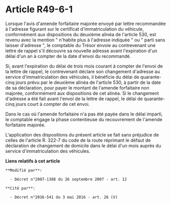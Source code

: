 # Article R49-6-1

Lorsque l'avis d'amende forfaitaire majorée envoyé par lettre recommandée à l'adresse figurant sur le certificat
d'immatriculation du véhicule, conformément aux dispositions du deuxième alinéa de l'article 530, est revenu avec la mention
" n'habite plus à l'adresse indiquée " ou " parti sans laisser d'adresse ", le comptable du Trésor envoie au contrevenant une
lettre de rappel s'il découvre sa nouvelle adresse avant l'expiration d'un délai d'un an à compter de la date d'envoi du
recommandé. 

Si, avant l'expiration du délai de trois mois courant à compter de l'envoi de la lettre de rappel, le contrevenant déclare
son changement d'adresse au service d'immatriculation des véhicules, il bénéficie du délai de quarante-cinq jours prévu par
le deuxième alinéa de l'article 530, à partir de la date de sa déclaration, pour payer le montant de l'amende forfaitaire non
majorée, conformément aux dispositions de cet alinéa. Si le changement d'adresse a été fait avant l'envoi de la lettre de
rappel, le délai de quarante-cinq jours court à compter de cet envoi. 

Dans le cas où l'amende forfaitaire n'a pas été payée dans le délai imparti, le comptable engage la phase contentieuse du
recouvrement de l'amende forfaitaire majorée.

L'application des dispositions du présent article se fait sans préjudice de celles de l'article R. 322-7 du code de la route
réprimant le défaut de déclaration de changement de domicile dans le délai d'un mois auprès du service d'immatriculation des
véhicules.

**Liens relatifs à cet article**

	**Modifié par**:

	  - Décret n°2007-1388 du 26 septembre 2007 - art. 12

	**Cité par**:

	  - Décret n°2016-541 du 3 mai 2016 - art. 26 (V)
